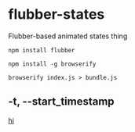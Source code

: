 # flubber-states
Flubber-based animated states thing

```
npm install flubber

npm install -g browserify

browserify index.js > bundle.js
```

## -t, --start_timestamp

[hi](##--t,---start_timestamp)
